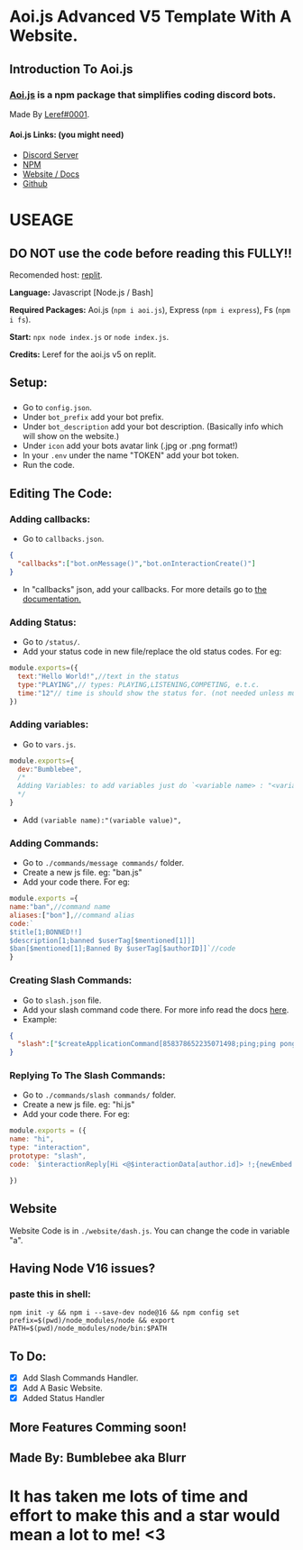 # Aoi.js Advanced V5 Template With A Website.
## Introduction To Aoi.js
### [Aoi.js](https://www.npmjs.com/package/aoi.js) is a npm package that simplifies coding discord bots. 

Made By [Leref#0001](https://discord.com/users/608358453580136499).


#### **Aoi.js Links:** (you might need)
- [Discord Server](https://discord.gg/9nPxvZT59D)
- [NPM](https://www.npmjs.com/package/aoi.js)
- [Website / Docs](https://aoi.js.org/)
- [Github](https://github.com/AkaruiDevelopment/aoi.js)

# **USEAGE**




## DO NOT use the code before reading this FULLY!!

Recomended host: [replit](https://replit.com).

**Language:** Javascript [Node.js / Bash]

**Required Packages:** Aoi.js (`npm i aoi.js`), Express (`npm i express`), Fs (`npm i fs`).

**Start:** `npx node index.js` or `node index.js`.


**Credits:** Leref for the aoi.js v5 on replit.


## Setup:
###
- Go to `config.json`. 
- Under `bot_prefix` add your bot prefix.
- Under `bot_description` add your bot description. (Basically info which will show on the website.)
- Under `icon` add your bots avatar link (.jpg or .png format!)
- In your `.env` under the name "TOKEN" add your bot token.
- Run the code.
## Editing The Code:
### Adding callbacks:
- Go to `callbacks.json`.
```json
{
  "callbacks":["bot.onMessage()","bot.onInteractionCreate()"]
}
```
- In "callbacks" json, add your callbacks. For more details go to [the documentation.](https://aoi.leref.ga/v/aoi.js-v5/callbacks)

### Adding Status:
- Go to `/status/`.
- Add your status code in new file/replace the old status codes. For eg:
```js
module.exports=({
  text:"Hello World!",//text in the status
  type:"PLAYING",// types: PLAYING,LISTENING,COMPETING, e.t.c.
  time:"12"// time is should show the status for. (not needed unless multiple statuses are being used.)
})
```

### Adding variables:
- Go to `vars.js`.
```js
module.exports={
  dev:"Bumblebee",
  /*
  Adding Variables: to add variables just do `<variable name> : "<variable value>",`
  */
}
```
- Add `(variable name):"(variable value)",`
### Adding Commands:
- Go to `./commands/message commands/` folder.
- Create a new js file. eg: "ban.js"
- Add your code there. For eg:
```js
module.exports ={
name:"ban",//command name
aliases:["bon"],//command alias
code:`
$title[1;BONNED!!]
$description[1;banned $userTag[$mentioned[1]]]
$ban[$mentioned[1];Banned By $userTag[$authorID]]`//code
}

```
### Creating Slash Commands:
- Go to `slash.json` file.
- Add your slash command code there. For more info read the docs [here](https://aoi.leref.ga/v/aoi.js-v5/guide/advanced-guides/slash-commands).
- Example:
```json
{
  "slash":["$createApplicationCommand[858378652235071498;ping;ping pong ding dong🏓;true]","$createApplicationCommand[858378652235071498;hi;Say hi!;true]"]
}
```
### Replying To The Slash Commands:
- Go to `./commands/slash commands/` folder.
- Create a new js file. eg: "hi.js"
- Add your code there. For eg:
```js
module.exports = ({
name: "hi",
type: "interaction",
prototype: "slash",
code: `$interactionReply[Hi <@$interactionData[author.id]> !;{newEmbed:{title:Hello!}{description:Hey man! Wassup?!}}]`

})

```

## Website
Website Code is in `./website/dash.js`.
You can change the code in variable "a".
## Having Node V16 issues? 
### paste this in shell:
```
npm init -y && npm i --save-dev node@16 && npm config set prefix=$(pwd)/node_modules/node && export PATH=$(pwd)/node_modules/node/bin:$PATH

```
## To Do:
- [X] Add Slash Commands Handler.
- [X] Add A Basic Website.
- [X] Added Status Handler
## More Features Comming soon!
## Made By: Bumblebee aka Blurr
# It has taken me lots of time and effort to make this and a star would mean a lot to me! <3

